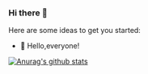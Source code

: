 ### Hi there 👋

Here are some ideas to get you started:

- 🔭  Hello,everyone!


[![Anurag's github stats](https://github-readme-stats.vercel.app/api?username=weichaozhan&hide=contribs,prs,issues&hide_title=true&show_icons=true&theme=slateorange&show_owner=true&count_private=true&include_all_commits=false)](https://github.com/anuraghazra/github-readme-stats)
